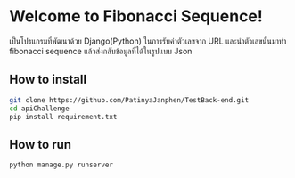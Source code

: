 # Welcome to Fibonacci Sequence!

เป็นโปรแกรมที่พัฒนาด้วย Django(Python) ในการรับค่าตัวเลขจาก URL และนำตัวเลขนั้นมาทำ fibonacci sequence แล้วส่งกลับข้อมูลที่ได้ในรูปแบบ Json
 

## How to install

``` bash
git clone https://github.com/PatinyaJanphen/TestBack-end.git
cd apiChallenge
pip install requirement.txt
```

## How to run
``` bash
python manage.py runserver
```
